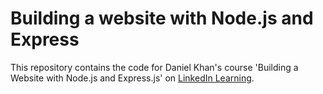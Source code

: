 # Building a website with Node.js and Express

This repository contains the code for Daniel Khan's course 'Building a Website with Node.js and Express.js' on [LinkedIn Learning](https://www.linkedin.com/learning/building-a-website-with-node-js-and-express-js-3).

